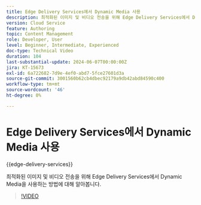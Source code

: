 ```yaml
---
title: Edge Delivery Services에서 Dynamic Media 사용
description: 최적화된 이미지 및 비디오 전송을 위해 Edge Delivery Services에서 Dynamic Media을 사용하는 방법에 대해 알아봅니다.
version: Cloud Service
feature: Authoring
topic: Content Management
role: Developer, User
level: Beginner, Intermediate, Experienced
doc-type: Technical Video
duration: 104
last-substantial-update: 2024-06-07T00:00:00Z
jira: KT-15673
exl-id: 6a722682-7d9e-4ef0-abd7-5fce27601d3a
source-git-commit: 3001560b62cb4dbec92179a9db42abd84590c400
workflow-type: tm+mt
source-wordcount: '46'
ht-degree: 0%

---
```


# Edge Delivery Services에서 Dynamic Media 사용

{{edge-delivery-services}}

최적화된 이미지 및 비디오 전송을 위해 Edge Delivery Services에서 Dynamic Media을 사용하는 방법에 대해 알아봅니다.

>[!VIDEO](https://video.tv.adobe.com/v/3429593/?learn=on)
